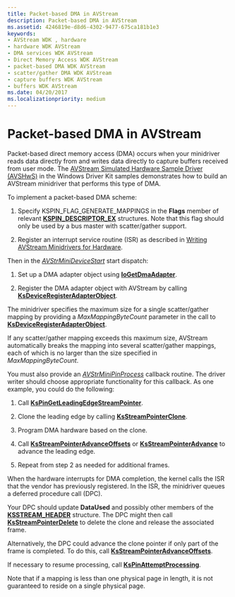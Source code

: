 ```yaml
---
title: Packet-based DMA in AVStream
description: Packet-based DMA in AVStream
ms.assetid: 4246819e-d8d6-4302-9477-675ca181b1e3
keywords:
- AVStream WDK , hardware
- hardware WDK AVStream
- DMA services WDK AVStream
- Direct Memory Access WDK AVStream
- packet-based DMA WDK AVStream
- scatter/gather DMA WDK AVStream
- capture buffers WDK AVStream
- buffers WDK AVStream
ms.date: 04/20/2017
ms.localizationpriority: medium
---
```


# Packet-based DMA in AVStream





Packet-based direct memory access (DMA) occurs when your minidriver reads data directly from and writes data directly to capture buffers received from user mode. The [AVStream Simulated Hardware Sample Driver (AVSHwS)](https://go.microsoft.com/fwlink/p/?linkid=256083) in the Windows Driver Kit samples demonstrates how to build an AVStream minidriver that performs this type of DMA.

To implement a packet-based DMA scheme:

1.  Specify KSPIN\_FLAG\_GENERATE\_MAPPINGS in the **Flags** member of relevant [**KSPIN\_DESCRIPTOR\_EX**](https://docs.microsoft.com/windows-hardware/drivers/ddi/content/ks/ns-ks-_kspin_descriptor_ex) structures. Note that this flag should only be used by a bus master with scatter/gather support.

2.  Register an interrupt service routine (ISR) as described in [Writing AVStream Minidrivers for Hardware](writing-avstream-minidrivers-for-hardware.md).

Then in the [*AVStrMiniDeviceStart*](https://docs.microsoft.com/windows-hardware/drivers/ddi/content/ks/nc-ks-pfnksdevicepnpstart) start dispatch:

1.  Set up a DMA adapter object using [**IoGetDmaAdapter**](https://docs.microsoft.com/windows-hardware/drivers/ddi/content/wdm/nf-wdm-iogetdmaadapter).

2.  Register the DMA adapter object with AVStream by calling [**KsDeviceRegisterAdapterObject**](https://docs.microsoft.com/windows-hardware/drivers/ddi/content/ks/nf-ks-ksdeviceregisteradapterobject).

The minidriver specifies the maximum size for a single scatter/gather mapping by providing a *MaxMappingByteCount* parameter in the call to [**KsDeviceRegisterAdapterObject**](https://docs.microsoft.com/windows-hardware/drivers/ddi/content/ks/nf-ks-ksdeviceregisteradapterobject).

If any scatter/gather mapping exceeds this maximum size, AVStream automatically breaks the mapping into several scatter/gather mappings, each of which is no larger than the size specified in *MaxMappingByteCount*.

You must also provide an [*AVStrMiniPinProcess*](https://docs.microsoft.com/windows-hardware/drivers/ddi/content/ks/nc-ks-pfnkspin) callback routine. The driver writer should choose appropriate functionality for this callback. As one example, you could do the following:

1.  Call [**KsPinGetLeadingEdgeStreamPointer**](https://docs.microsoft.com/windows-hardware/drivers/ddi/content/ks/nf-ks-kspingetleadingedgestreampointer).

2.  Clone the leading edge by calling [**KsStreamPointerClone**](https://docs.microsoft.com/windows-hardware/drivers/ddi/content/ks/nf-ks-ksstreampointerclone).

3.  Program DMA hardware based on the clone.

4.  Call [**KsStreamPointerAdvanceOffsets**](https://docs.microsoft.com/windows-hardware/drivers/ddi/content/ks/nf-ks-ksstreampointeradvanceoffsets) or [**KsStreamPointerAdvance**](https://docs.microsoft.com/windows-hardware/drivers/ddi/content/ks/nf-ks-ksstreampointeradvance) to advance the leading edge.

5.  Repeat from step 2 as needed for additional frames.

When the hardware interrupts for DMA completion, the kernel calls the ISR that the vendor has previously registered. In the ISR, the minidriver queues a deferred procedure call (DPC).

Your DPC should update **DataUsed** and possibly other members of the [**KSSTREAM\_HEADER**](https://docs.microsoft.com/windows-hardware/drivers/ddi/content/ks/ns-ks-ksstream_header) structure. The DPC might then call [**KsStreamPointerDelete**](https://docs.microsoft.com/windows-hardware/drivers/ddi/content/ks/nf-ks-ksstreampointerdelete) to delete the clone and release the associated frame.

Alternatively, the DPC could advance the clone pointer if only part of the frame is completed. To do this, call [**KsStreamPointerAdvanceOffsets**](https://docs.microsoft.com/windows-hardware/drivers/ddi/content/ks/nf-ks-ksstreampointeradvanceoffsets).

If necessary to resume processing, call [**KsPinAttemptProcessing**](https://docs.microsoft.com/windows-hardware/drivers/ddi/content/ks/nf-ks-kspinattemptprocessing).

Note that if a mapping is less than one physical page in length, it is not guaranteed to reside on a single physical page.

 

 




